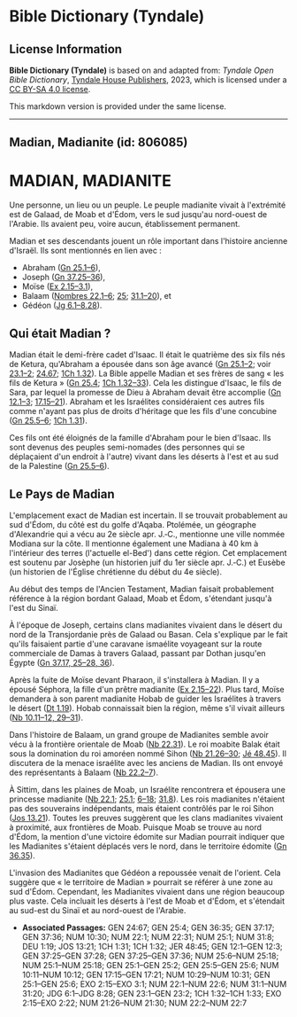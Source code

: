 # Bible Dictionary (Tyndale)

## License Information

**Bible Dictionary (Tyndale)** is based on and adapted from: _Tyndale Open Bible Dictionary_, [Tyndale House Publishers](https://tyndaleopenresources.com/), 2023, which is licensed under a [CC BY-SA 4.0 license](https://creativecommons.org/licenses/by-sa/4.0/legalcode.en).

This markdown version is provided under the same license.



--------------------------------

## Madian, Madianite (id: 806085)

MADIAN, MADIANITE
=================

Une personne, un lieu ou un peuple. Le peuple madianite vivait à l'extrémité est de Galaad, de Moab et d'Édom, vers le sud jusqu'au nord\-ouest de l'Arabie. Ils avaient peu, voire aucun, établissement permanent.

Madian et ses descendants jouent un rôle important dans l'histoire ancienne d'Israël. Ils sont mentionnés en lien avec :

* Abraham ([Gn 25\.1–6](https://ref.ly/Gen25:1-Gen25:6)),
* Joseph ([Gn 37\.25–36](https://ref.ly/Gen37:25-Gen37:36)),
* Moïse ([Ex 2\.15–3\.1](https://ref.ly/Exod2:15-Exod3:1)),
* Balaam ([Nombres 22\.1–6](https://ref.ly/Num22:1-Num22:6); [25](https://ref.ly/Num25:1-Num25:18); [31\.1–20](https://ref.ly/Num31:1-Num31:20)), et
* Gédéon ([Jg 6\.1–8\.28](https://ref.ly/Judg6:1-Judg8:28)).

Qui était Madian ?
------------------

Madian était le demi\-frère cadet d'Isaac. Il était le quatrième des six fils nés de Ketura, qu'Abraham a épousée dans son âge avancé ([Gn 25\.1–2](https://ref.ly/Gen25:1-Gen25:2); voir [23\.1–2](https://ref.ly/Gen23:1-Gen23:2); [24\.67](https://ref.ly/Gen24:67); [1Ch 1\.32](https://ref.ly/1Chr1:32)). La Bible appelle Madian et ses frères de sang « les fils de Ketura » ([Gn 25\.4](https://ref.ly/Gen25:4); [1Ch 1\.32–33](https://ref.ly/1Chr1:32-1Chr1:33)). Cela les distingue d'Isaac, le fils de Sara, par lequel la promesse de Dieu à Abraham devait être accomplie ([Gn 12\.1–3](https://ref.ly/Gen12:1-Gen12:3); [17\.15–21](https://ref.ly/Gen17:15-Gen17:21)). Abraham et les Israélites considéraient ces autres fils comme n'ayant pas plus de droits d'héritage que les fils d'une concubine ([Gn 25\.5–6](https://ref.ly/Gen25:5-Gen25:6); [1Ch 1\.31](https://ref.ly/1Chr1:31)).

Ces fils ont été éloignés de la famille d'Abraham pour le bien d'Isaac. Ils sont devenus des peuples semi\-nomades (des personnes qui se déplaçaient d'un endroit à l'autre) vivant dans les déserts à l'est et au sud de la Palestine ([Gn 25\.5–6](https://ref.ly/Gen25:5-Gen25:6)).

Le Pays de Madian
-----------------

L'emplacement exact de Madian est incertain. Il se trouvait probablement au sud d'Édom, du côté est du golfe d'Aqaba. Ptolémée, un géographe d'Alexandrie qui a vécu au 2e siècle apr. J.‑C., mentionne une ville nommée Modiana sur la côte. Il mentionne également une Madiana à 40 km à l'intérieur des terres (l'actuelle el\-Bed') dans cette région. Cet emplacement est soutenu par Josèphe (un historien juif du 1er siècle apr. J.‑C.) et Eusèbe (un historien de l'Église chrétienne du début du 4e siècle).

Au début des temps de l'Ancien Testament, Madian faisait probablement référence à la région bordant Galaad, Moab et Édom, s'étendant jusqu'à l'est du Sinaï.

À l'époque de Joseph, certains clans madianites vivaient dans le désert du nord de la Transjordanie près de Galaad ou Basan. Cela s'explique par le fait qu'ils faisaient partie d'une caravane ismaélite voyageant sur la route commerciale de Damas à travers Galaad, passant par Dothan jusqu'en Égypte ([Gn 37\.17, 25–28, 36](https://ref.ly/Gen37:17,Gen37:25-Gen37:28,Gen37:36)).

Après la fuite de Moïse devant Pharaon, il s'installera à Madian. Il y a épousé Séphora, la fille d'un prêtre madianite ([Ex 2\.15–22](https://ref.ly/Exod2:15-Exod2:22)). Plus tard, Moïse demandera à son parent madianite Hobab de guider les Israélites à travers le désert ([Dt 1\.19](https://ref.ly/Deut1:19)). Hobab connaissait bien la région, même s'il vivait ailleurs ([Nb 10\.11–12, 29–31](https://ref.ly/Num10:11-Num10:12,Num10:29-Num10:31)).

Dans l'histoire de Balaam, un grand groupe de Madianites semble avoir vécu à la frontière orientale de Moab ([Nb 22\.31](https://ref.ly/Num22:31)). Le roi moabite Balak était sous la domination du roi amoréen nommé Sihon ([Nb 21\.26–30](https://ref.ly/Num21:26-Num21:30); [Jé 48\.45](https://ref.ly/Jer48:45)). Il discutera de la menace israélite avec les anciens de Madian. Ils ont envoyé des représentants à Balaam ([Nb 22\.2–7](https://ref.ly/Num22:2-Num22:7)).

À Sittim, dans les plaines de Moab, un Israélite rencontrera et épousera une princesse madianite ([Nb 22\.1](https://ref.ly/Num22:1); [25\.1](https://ref.ly/Num25:1); [6–18](https://ref.ly/Num25:6-Num25:18); [31\.8](https://ref.ly/Num31:8)). Les rois madianites n'étaient pas des souverains indépendants, mais étaient contrôlés par le roi Sihon ([Jos 13\.21](https://ref.ly/Josh13:21)). Toutes les preuves suggèrent que les clans madianites vivaient à proximité, aux frontières de Moab. Puisque Moab se trouve au nord d'Édom, la mention d'une victoire édomite sur Madian pourrait indiquer que les Madianites s'étaient déplacés vers le nord, dans le territoire édomite ([Gn 36\.35](https://ref.ly/Gen36:35)).

L'invasion des Madianites que Gédéon a repoussée venait de l'orient. Cela suggère que « le territoire de Madian » pourrait se référer à une zone au sud d'Édom. Cependant, les Madianites vivaient dans une région beaucoup plus vaste. Cela incluait les déserts à l'est de Moab et d'Édom, et s'étendait au sud\-est du Sinaï et au nord\-ouest de l'Arabie.

* **Associated Passages:** GEN 24:67; GEN 25:4; GEN 36:35; GEN 37:17; GEN 37:36; NUM 10:30; NUM 22:1; NUM 22:31; NUM 25:1; NUM 31:8; DEU 1:19; JOS 13:21; 1CH 1:31; 1CH 1:32; JER 48:45; GEN 12:1–GEN 12:3; GEN 37:25–GEN 37:28; GEN 37:25–GEN 37:36; NUM 25:6–NUM 25:18; NUM 25:1–NUM 25:18; GEN 25:1–GEN 25:2; GEN 25:5–GEN 25:6; NUM 10:11–NUM 10:12; GEN 17:15–GEN 17:21; NUM 10:29–NUM 10:31; GEN 25:1–GEN 25:6; EXO 2:15–EXO 3:1; NUM 22:1–NUM 22:6; NUM 31:1–NUM 31:20; JDG 6:1–JDG 8:28; GEN 23:1–GEN 23:2; 1CH 1:32–1CH 1:33; EXO 2:15–EXO 2:22; NUM 21:26–NUM 21:30; NUM 22:2–NUM 22:7

